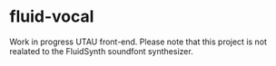 # fluid-vocal

Work in progress UTAU front-end.
Please note that this project is not realated to the FluidSynth soundfont synthesizer. 
